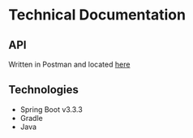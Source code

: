# Technical Documentation

## API
Written in Postman and located [here](https://documenter.getpostman.com/view/29346587/2sAXqng58f)

## Technologies
- Spring Boot v3.3.3
- Gradle
- Java